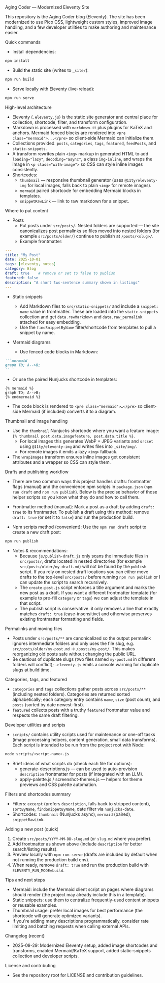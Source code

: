 Aging Coder — Modernized Eleventy Site

This repository is the Aging Coder blog (Eleventy). The site has been modernized to use Pico CSS, lightweight custom styles, improved image handling, and a few developer utilities to make authoring and maintenance easier.

Quick commands

- Install dependencies:

```bash
npm install
```

- Build the static site (writes to `_site/`):

```bash
npm run build
```

- Serve locally with Eleventy (live-reload):

```bash
npm run serve
```

High-level architecture

- Eleventy (`.eleventy.js`) is the static site generator and central place for collection, shortcode, filter, and transform configuration.
- Markdown is processed with `markdown-it` plus plugins for KaTeX and anchors. Mermaid fenced blocks are rendered into `<pre class="mermaid">...</pre>` so client-side Mermaid can initialize them.
- Collections provided: `posts`, `categories`, `tags`, `featured`, `feedPosts`, and `static-snippets`.
- A transform rewrites plain `<img>` markup in generated HTML to add `loading="lazy"`, `decoding="async"`, a class `img-inline`, and wraps the image in `<p class="with-image">` so CSS can style inline images consistently.
- Shortcodes:
  - `thumbnail` — responsive thumbnail generator (uses `@11ty/eleventy-img` for local images, falls back to plain `<img>` for remote images).
  - `mermaid` paired shortcode for embedding Mermaid blocks in templates.
  - `snippetRawLink` — link to raw markdown for a snippet.

Where to put content

- Posts
  - Put posts under `src/posts/`. Nested folders are supported — the site canonicalizes post permalinks so files moved into nested folders (for example `src/posts/older/`) continue to publish at `/posts/<slug>/`.
  - Example frontmatter:

```yaml
---
title: "My Post"
date: 2025-10-01
tags: [eleventy, notes]
category: Blog
draft: true    # remove or set to false to publish
featured: false
description: "A short two-sentence summary shown in listings"
---
```

- Static snippets
  - Add Markdown files to `src/static-snippets/` and include a `snippet: name` value in frontmatter. These are loaded into the `static-snippets` collection and get `data.rawMarkdown` and `data.raw_permalink` attached for easy embedding.
  - Use the `findSnippetByName` filter/shortcode from templates to pull a snippet by name.

- Mermaid diagrams
  - Use fenced code blocks in Markdown:

```markdown
```mermaid
graph TD; A-->B;
`` `
```

  - Or use the paired Nunjucks shortcode in templates:

```njk
{% mermaid %}
graph TD; A-->B;
{% endmermaid %}
```

  - The code block is rendered to `<pre class="mermaid">…</pre>` so client-side Mermaid (if included) converts it to a diagram.

Thumbnail and image handling

- Use the `thumbnail` Nunjucks shortcode where you want a feature image: `{% thumbnail post.data.imagefeature, post.data.title %}`.
  - For local images this generates WebP + JPEG variants and `srcset` using `@11ty/eleventy-img` and writes files into `_site/img/`.
  - For remote images it emits a lazy `<img>` fallback.
- The `wrapImages` transform ensures inline images get consistent attributes and a wrapper so CSS can style them.

Drafts and publishing workflow

- There are two common ways this project handles drafts: frontmatter flags (manual) and the convenience npm scripts in `package.json` (`npm run draft` and `npm run publish`). Below is the precise behavior of those helper scripts so you know what they do and how to call them.

- Frontmatter method (manual): Mark a post as a draft by adding `draft: true` to its frontmatter.  To publish a draft using this method: remove `draft: true` (or set it to `false`) and run the production build.

- Npm scripts method (convenient): Use the `npm run draft` script to create a new draft post:

```cmd
npm run publish
```

- Notes & recommendations:
  - Because `js/publish-draft.js` only scans the immediate files in `src/posts/`, drafts located in nested directories (for example `src/posts/older/my-draft.md`) will not be found by the `publish` script. If you rely on nested draft locations you can either move drafts to the top-level `src/posts/` before running `npm run publish` or I can update the script to search recursively.
  - The `create-post.js` script enforces a title argument and marks the new post as a draft. If you want a different frontmatter template (for example to pre-fill `category` or `tags`) we can adjust the template in that script.
  - The publish script is conservative: it only removes a line that exactly matches `draft: true` (case-insensitive) and otherwise preserves existing frontmatter formatting and fields.

Permalinks and moving files

- Posts under `src/posts/**` are canonicalized so the output permalink ignores intermediate folders and only uses the file slug, e.g. `src/posts/older/my-post.md` -> `/posts/my-post/`. This makes reorganizing old posts safe without changing the public URL.
- Be cautious of duplicate slugs (two files named `my-post.md` in different folders will conflict); `.eleventy.js` emits a console warning for duplicate slugs at build time.

Categories, tags, and featured

- `categories` and `tags` collections gather posts across `src/posts/**` (including nested folders). Categories are returned sorted alphabetically; each category entry contains `name`, `size` (post count), and `posts` (sorted by date newest-first).
- `featured` collects posts with a truthy `featured` frontmatter value and respects the same draft filtering.

Developer utilities and scripts

- `scripts/` contains utility scripts used for maintenance or one-off tasks (image processing helpers, content generation, small data transforms). Each script is intended to be run from the project root with Node:

```bash
node scripts/<script-name>.js
```

- Brief ideas of what scripts do (check each file for options):
  - generate-descriptions.js — can be used to auto-provision `description` frontmatter for posts (if integrated with an LLM).
  - apply-palette.js / screenshot-themes.js — helpers for theme previews and CSS palette automation.

Filters and shortcodes summary

- Filters: `excerpt` (prefers `description`, falls back to stripped content), `sortByName`, `findSnippetByName`, date filter via `nunjucks-date`.
- Shortcodes: `thumbnail` (Nunjucks async), `mermaid` (paired), `snippetRawLink`.

Adding a new post (quick)

1. Create `src/posts/YYYY-MM-DD-slug.md` (or `slug.md` where you prefer).
2. Add frontmatter as shown above (include `description` for better search/listing results).
3. Preview locally with `npm run serve` (drafts are included by default when not running the production build env).
4. When ready, remove `draft: true` and run the production build with `ELEVENTY_RUN_MODE=build`.

Tips and next steps

- Mermaid: include the Mermaid client script on pages where diagrams should render (the project may already include this in a template).
- Static snippets: use them to centralize frequently-used content snippets or reusable examples.
- Thumbnail usage: prefer local images for best performance (the shortcode will generate optimized variants).
- If you're adding many descriptions programmatically, consider rate limiting and batching requests when calling external APIs.

Changelog (recent)

- 2025-09-29: Modernized Eleventy setup, added image shortcodes and transforms, enabled Mermaid/KaTeX support, added static-snippets collection and developer scripts.

License and contributing

- See the repository root for LICENSE and contribution guidelines.
